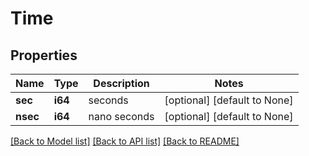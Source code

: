 # Time

## Properties
Name | Type | Description | Notes
------------ | ------------- | ------------- | -------------
**sec** | **i64** | seconds | [optional] [default to None]
**nsec** | **i64** | nano seconds | [optional] [default to None]

[[Back to Model list]](../README.md#documentation-for-models) [[Back to API list]](../README.md#documentation-for-api-endpoints) [[Back to README]](../README.md)


